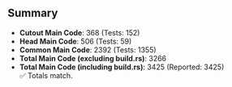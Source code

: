 ## Summary

- **Cutout Main Code**: 368 (Tests: 152)  
- **Head Main Code**: 506 (Tests: 59)  
- **Common Main Code**: 2392 (Tests: 1355)  
- **Total Main Code (excluding build.rs)**: 3266  
- **Total Main Code (including build.rs)**: 3425 (Reported: 3425)  
✅ Totals match.
